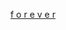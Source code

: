 ---
layout: post
wordpress_id: 1719
wordpress_url: http://noesbueno.com/archives/1719
date: '2014-06-07 20:38:13 -0500'
date_gmt: '2014-06-08 01:38:13 -0500'
body: |
  <p><a href="http://mattfraction.com/post/87963251619">f o r e v e r</a></p>
---